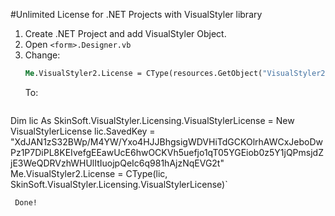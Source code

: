 #Unlimited License for .NET Projects with VisualStyler library

1. Create .NET Project and add VisualStyler Object.
2. Open `<form>.Designer.vb`
3. Change:
   ```vb
   Me.VisualStyler2.License = CType(resources.GetObject("VisualStyler2.License"), SkinSoft.VisualStyler.Licensing.VisualStylerLicense)
   ```
   To:
   ```vb
Dim lic As SkinSoft.VisualStyler.Licensing.VisualStylerLicense = New VisualStylerLicense
 lic.SavedKey = "XdJAN1zS32BWp/M4YW/Yxo4HJJBhgsigWDVHiTdGCKOlrhAWCxJeboDwPz1P7DiPL8KEIvefgEEawUcE6hwOCKVh5uefjo1qT05YGEiob0z5Y1jQPmsjdZjE3WeQDRVzhWHUlItIuojpQeIc6q981hAjzNqEVG2t"
 Me.VisualStyler2.License = CType(lic, SkinSoft.VisualStyler.Licensing.VisualStylerLicense)`
```
 Done!
